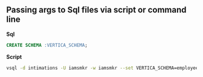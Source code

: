 ## Passing args to Sql files via script or command line

**Sql**
```sql
CREATE SCHEMA :VERTICA_SCHEMA;
```

**Script**
```bash
vsql -d intimations -U iamsmkr -w iamsmkr --set VERTICA_SCHEMA=employees -f $BASEDIR/../sqls/schema.sql;
```
